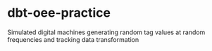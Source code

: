 # dbt-oee-practice
Simulated digital machines generating random tag values at random frequencies and tracking data transformation 
